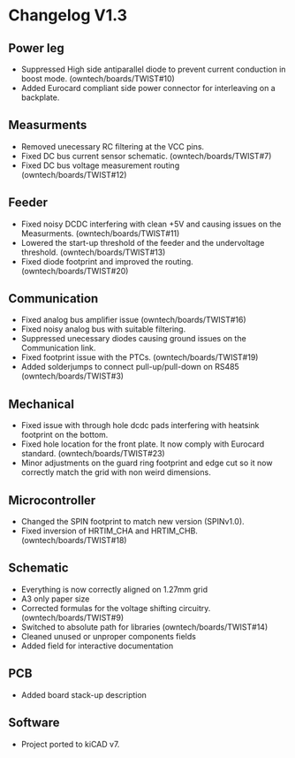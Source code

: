 # Changelog V1.3

## Power leg

- Suppressed High side antiparallel diode to prevent current conduction in boost mode. (owntech/boards/TWIST#10)
- Added Eurocard compliant side power connector for interleaving on a backplate. 

## Measurments 

- Removed unecessary RC filtering at the VCC pins. 
- Fixed DC bus current sensor schematic. (owntech/boards/TWIST#7)
- Fixed DC bus voltage measurement routing (owntech/boards/TWIST#12)

## Feeder 

- Fixed noisy DCDC interfering with clean +5V and causing issues on the Measurments. (owntech/boards/TWIST#11)
- Lowered the start-up threshold of the feeder and the undervoltage threshold. (owntech/boards/TWIST#13)
- Fixed diode footprint and improved the routing. (owntech/boards/TWIST#20)

## Communication 

- Fixed analog bus amplifier issue (owntech/boards/TWIST#16)
- Fixed noisy analog bus with suitable filtering. 
- Suppressed unecessary diodes causing ground issues on the Communication link. 
- Fixed footprint issue with the PTCs. (owntech/boards/TWIST#19)
- Added solderjumps to connect pull-up/pull-down on RS485 (owntech/boards/TWIST#3)

## Mechanical 

- Fixed issue with through hole dcdc pads interfering with heatsink footprint on the bottom.
- Fixed hole location for the front plate. It now comply with Eurocard standard. (owntech/boards/TWIST#23)
- Minor adjustments on the guard ring footprint and edge cut so it now correctly match the grid with non weird dimensions.

## Microcontroller

- Changed the SPIN footprint to match new version (SPINv1.0).
- Fixed inversion of HRTIM_CHA and HRTIM_CHB. (owntech/boards/TWIST#18)

## Schematic

- Everything is now correctly aligned on 1.27mm grid
- A3 only paper size
- Corrected formulas for the voltage shifting circuitry. (owntech/boards/TWIST#9)
- Switched to absolute path for libraries (owntech/boards/TWIST#14)
- Cleaned unused or unproper components fields
- Added field for interactive documentation

## PCB 

- Added board stack-up description

## Software 

- Project ported to kiCAD v7.
